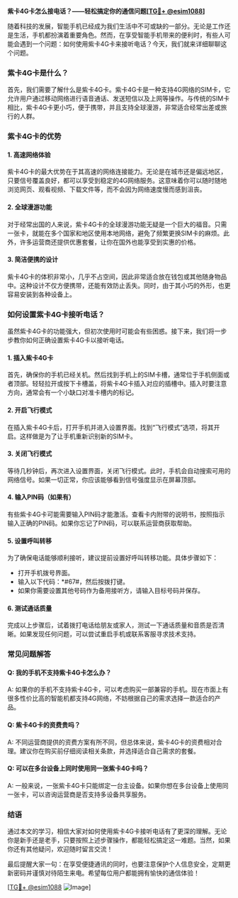 **紫卡4G卡怎么接电话？——轻松搞定你的通信问题[[TG💪+ @esim1088](https://t.me/s/esim1088)]**

随着科技的发展，智能手机已经成为我们生活中不可或缺的一部分。无论是工作还是生活，手机都扮演着重要角色。然而，在享受智能手机带来的便利时，有些人可能会遇到一个问题：如何使用紫卡4G卡来接听电话？今天，我们就来详细聊聊这个问题。

### 紫卡4G卡是什么？

首先，我们需要了解什么是紫卡4G卡。紫卡4G卡是一种支持4G网络的SIM卡，它允许用户通过移动网络进行语音通话、发送短信以及上网等操作。与传统的SIM卡相比，紫卡4G卡更小巧，便于携带，并且支持全球漫游，非常适合经常出差或旅行的人群。

### 紫卡4G卡的优势

#### 1. 高速网络体验
紫卡4G卡的最大优势在于其高速的网络连接能力。无论是在城市还是偏远地区，只要信号覆盖良好，都可以享受到稳定的4G网络服务。这意味着你可以随时随地浏览网页、观看视频、下载文件等，而不会因为网络速度慢而感到沮丧。

#### 2. 全球漫游功能
对于经常出国的人来说，紫卡4G卡的全球漫游功能无疑是一个巨大的福音。只需一张卡，就能在多个国家和地区使用本地网络，避免了频繁更换SIM卡的麻烦。此外，许多运营商还提供优惠套餐，让你在国外也能享受到实惠的价格。

#### 3. 简洁便携的设计
紫卡4G卡的体积非常小，几乎不占空间，因此非常适合放在钱包或其他随身物品中。这种设计不仅方便携带，还能有效防止丢失。同时，由于其小巧的外形，也更容易安装到各种设备上。

### 如何设置紫卡4G卡接听电话？

虽然紫卡4G卡的功能强大，但初次使用时可能会有些困惑。接下来，我们将一步步教你如何正确设置紫卡4G卡以接听电话。

#### 1. 插入紫卡4G卡
首先，确保你的手机已经关机。然后找到手机上的SIM卡槽，通常位于手机侧面或者顶部。轻轻拉开或按下卡槽盖，将紫卡4G卡插入对应的插槽中。插入时要注意方向，通常会有一个小缺口对准卡槽内的标记。

#### 2. 开启飞行模式
在插入紫卡4G卡后，打开手机并进入设置界面。找到“飞行模式”选项，将其开启。这样做是为了让手机重新识别新的SIM卡。

#### 3. 关闭飞行模式
等待几秒钟后，再次进入设置界面，关闭飞行模式。此时，手机会自动搜索可用的网络信号。如果一切正常，你应该能够看到信号强度显示在屏幕顶部。

#### 4. 输入PIN码（如果有）
有些紫卡4G卡可能需要输入PIN码才能激活。查看卡内附带的说明书，按照指示输入正确的PIN码。如果你忘记了PIN码，可以联系运营商获取帮助。

#### 5. 设置呼叫转移
为了确保电话能够顺利接听，建议提前设置好呼叫转移功能。具体步骤如下：
- 打开手机拨号界面。
- 输入以下代码：*#67#，然后按拨打键。
- 如果你需要设置其他号码作为备用接听方，请输入目标号码并保存。

#### 6. 测试通话质量
完成以上步骤后，试着拨打电话给朋友或家人，测试一下通话质量和音质是否清晰。如果发现任何问题，可以尝试重启手机或联系客服寻求技术支持。

### 常见问题解答

#### Q: 我的手机不支持紫卡4G卡怎么办？
A: 如果你的手机不支持紫卡4G卡，可以考虑购买一部兼容的手机。现在市面上有很多性价比高的智能机都支持4G网络，不妨根据自己的需求选择一款适合的产品。

#### Q: 紫卡4G卡的资费贵吗？
A: 不同运营商提供的资费方案有所不同，但总体来说，紫卡4G卡的资费相对合理。建议你在购买前仔细阅读相关条款，并选择适合自己需求的套餐。

#### Q: 可以在多台设备上同时使用同一张紫卡4G卡吗？
A: 一般来说，一张紫卡4G卡只能绑定一台主设备。如果你想在多台设备上使用同一张卡，可以咨询运营商是否支持多设备共享服务。

### 结语

通过本文的学习，相信大家对如何使用紫卡4G卡接听电话有了更深的理解。无论你是新手还是老手，只要按照上述步骤操作，都能轻松搞定这一难题。当然，如果你还有其他疑问，欢迎随时留言交流！

最后提醒大家一句：在享受便捷通讯的同时，也要注意保护个人信息安全，定期更新密码并谨慎对待陌生来电。希望每位用户都能拥有愉快的通信体验！

[[TG💪+ @esim1088](https://t.me/s/esim1088) ![Image](https://i.postimg.cc/4NQfJmqS/Snipaste-2025-05-13-00-14-12.png)]
